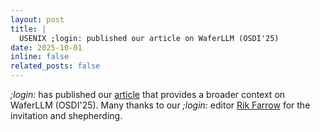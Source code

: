 ```yaml
---
layout: post
title: | 
  USENIX ;login: published our article on WaferLLM (OSDI'25) 
date: 2025-10-01
inline: false
related_posts: false
---
```


*;login:* has published our <a href="https://www.usenix.org/publications/loginonline/wafer-scale-ai-compute-system-software-perspective">article</a> that provides a broader context on WaferLLM (OSDI'25). 
Many thanks to our *;login:* editor <a href="https://www.linkedin.com/in/rikfarrow/">Rik Farrow</a> for the invitation and shepherding.
